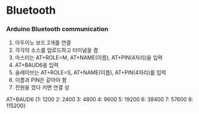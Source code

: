 # Bluetooth

### Arduino Bluetooth communication

1) 아두이노 보드 2개를 연결
2) 각각의 소스를 업로드하고 터미널을 켬
3) 마스터는 AT+ROLE=M, AT+NAME(이름), AT+PIN(4자리)을 입력
4) AT+BAUD6을 입력
5) 슬레이브는 AT+ROLE=S, AT+NAME(이름), AT+PIN(4자리)를 입력
6) 이름과 PIN은 같아야 함
7) 전원을 껐다 키면 연결 성

AT+BAUD6
{1: 1200
2: 2400
3: 4800
4: 9600
5: 19200
6: 38400
7: 57600
8: 115200}
